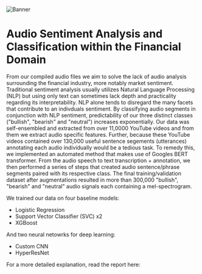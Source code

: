![Banner](https://i.gyazo.com/2e52e69c80f4884d0d3c5e37742115f3.jpg)
# Audio Sentiment Analysis and Classification within the Financial Domain 

From our compiled audio files we aim to solve the lack of audio analysis surrounding the financial industry, more notably market sentiment. Traditional sentiment analysis usually utilizes Natural Language Processing (NLP) but using only text can sometimes lack depth and practicality regarding its interpretability. NLP alone tends to disregard the many facets that contribute to an indivduals sentiment. By classifying audio segments in conjunction with NLP sentiment, predictability of our three distinct classes ("bullish", "bearish" and "neutral") increases exponentially. Our data was self-ensembled and extracted from over 11,0000 YouTube videos and from them we extract audio specific features. Further, because these YouTube videos contained over 130,000 useful sentence segements (utterances) annotating each audio individually would be a tedious task. To remedy this, we implemented an automated method that makes use of Googles BERT transformer. From the audio speech to text transcription + annotation, we then performed a series of steps that created audio sentence/phrase segments paired with its respective class. The final training/validation dataset after augmentations resulted in more than 300,000 "bullish", "bearish" and "neutral" audio signals each containing a mel-spectrogram. 

We trained our data on four baseline models:
- Logistic Regression
- Support Vector Classifier (SVC) x2
- XGBoost

And two neural netowrks for deep learning:
- Custom CNN
- HyperResNet

For a more detailed explanation, read the report here: 


